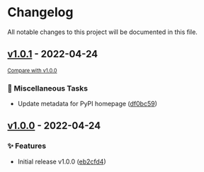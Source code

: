# Changelog

All notable changes to this project will be documented in this file.

<!-- marker -->
## [v1.0.1](https://github.com/dtomlinson91/easy-email-downloader/commits/v1.0.1) - 2022-04-24
<small>[Compare with v1.0.0](https://github.com/dtomlinson91/easy-email-downloader/compare/v1.0.0...v1.0.1)</small>

### 🥱 Miscellaneous Tasks

- Update metadata for PyPI homepage ([df0bc59](https://github.com/dtomlinson91/easy-email-downloader/commit/df0bc597d2a79ee829ac490867ec15a177daff63))
## [v1.0.0](https://github.com/dtomlinson91/easy-email-downloader/commits/v1.0.0) - 2022-04-24

### ✨ Features

- Initial release v1.0.0 ([eb2cfd4](https://github.com/dtomlinson91/easy-email-downloader/commit/eb2cfd4700f8b432c67367cbe41286061ab5a1ec))
